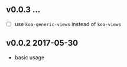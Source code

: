 ## v0.0.3 ...

- [ ] use `koa-generic-views` instead of `koa-views`

## v0.0.2 2017-05-30

- basic usage